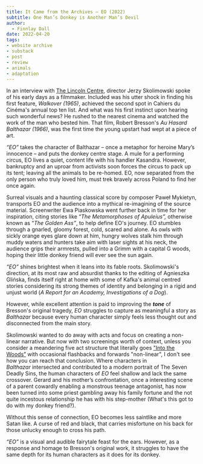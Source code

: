 ```yaml
---
title: It Came from the Archives – EO (2022)
subtitle: One Man’s Donkey is Another Man’s Devil
author:
  - Finnlay Dall
date: 2022-04-20
tags:
- website archive
- substack
- post
- review
- animals
- adaptation
---
```

In an interview with [The Lincoln Centre](https://www.youtube.com/watch?v=MC3A6JrWlGQ), director Jerzy Skolimowski spoke of his early days as a filmmaker. Included was his utter shock in finding his first feature, *Walkover (1965)*, achieved the second spot in Cahiers du Cinéma's annual top ten list. And what was his first instinct upon hearing such wonderful news? He rushed to the nearest cinema and watched the work of the man who bested him. That film, Robert Bresson's *Au Hasard Balthazar (1966)*, was the first time the young upstart had wept at a piece of art.

*“EO”* takes the character of Balthazar – once a metaphor for heroine Mary’s innocence – and puts the donkey centre stage. A mule for a performing circus, EO lives a quiet, content life with his handler Kasandra. However, bankruptcy and an uproar from activists soon forces the circus to pack up its tent; leaving all the animals to be re-homed. EO, now separated from the only person who truly loved him, must trek bravely across Poland to find her once again.

Surreal visuals and a haunting classical score by composer Paweł Mykietyn, transports EO and the audience into a mythical re-imagining of the source material. Screenwriter Ewa Piaskowska went further back in time for her inspiration, citing stories like “*The Metamorphoses of Apuleius”,* otherwise known as “*The Golden Ass”*, to help define EO's journey. EO stumbles through a gnarled, gloomy forest, cold, scared and alone. As owls with sickly orange eyes glare down at him, hungry wolves stalk him through muddy waters and hunters take aim with laser sights at his neck, the audience grips their armrests, pulled into a Grimm with a capital G woods, hoping their little donkey friend will ever see the sun again.

*“EO”* shines brightest when it leans into its fable roots. Skolimowski's direction, at its most raw and absurdist thanks to the editing of Agnieszka Glińska, finds itself right at home with some of Kafka's animal centred stories considering its strong themes of identity and belonging in a rigid and unjust world (*A Report for an Academy, Investigations of a Dog*).

However, while excellent attention is paid to improving the ***tone*** of Bresson's original tragedy, *EO* struggles to capture as meaningful a story as *Balthazar* because every human character simply feels less thought out and disconnected from the main story.

Skolimowski wanted to do away with acts and focus on creating a non-linear narrative. But now with two screenings worth of context, unless you consider a meandering five act structure that literally goes ["Into the Woods”](https://www.johnyorkestory.com/about/the-book/) with occasional flashbacks and forwards "non-linear", I don't see how you can reach that conclusion. Where characters in *Balthazar* intersected and contributed to a modern portrait of The Seven Deadly Sins, the human characters of *EO* feel shallow and lack the same crossover. Gerard and his mother’s confrontation, once a interesting scene of a parent cowardly enabling a monstrous teenage antagonist, has now been turned into some priest gambling away his family fortune and the not quite incestous relationship he has with his step-mother (What's this got to do with my donkey friend?).

Without this sense of connection, EO becomes less saintlike and more Satan like. A curse of red and black, that carries misfortune on his back for those unlucky enough to cross his path.

*“EO”* is a visual and audible fairytale feast for the ears. However, as a response and homage to Bresson's original work, it struggles to have the same depth for its human characters as it does for its donkey.